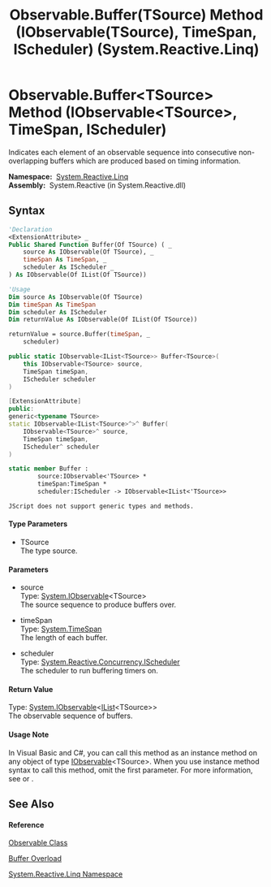 ﻿---
title: Observable.Buffer(TSource) Method (IObservable(TSource), TimeSpan, IScheduler) (System.Reactive.Linq)
TOCTitle: Buffer(TSource) Method (IObservable(TSource), TimeSpan, IScheduler)
ms:assetid: M:System.Reactive.Linq.Observable.Buffer``1(System.IObservable{``0},System.TimeSpan,System.Reactive.Concurrency.IScheduler)
ms:mtpsurl: https://msdn.microsoft.com/en-us/library/Hh211764(v=VS.103)
ms:contentKeyID: 36069210
ms.date: 06/28/2011
mtps_version: v=VS.103
dev_langs:
- vb
- csharp
- c++
- fsharp
- jscript
---

# Observable.Buffer\<TSource\> Method (IObservable\<TSource\>, TimeSpan, IScheduler)

Indicates each element of an observable sequence into consecutive non-overlapping buffers which are produced based on timing information.

**Namespace:**  [System.Reactive.Linq](hh211929\(v=vs.103\).md)  
**Assembly:**  System.Reactive (in System.Reactive.dll)

## Syntax

``` vb
'Declaration
<ExtensionAttribute> _
Public Shared Function Buffer(Of TSource) ( _
    source As IObservable(Of TSource), _
    timeSpan As TimeSpan, _
    scheduler As IScheduler _
) As IObservable(Of IList(Of TSource))
```

``` vb
'Usage
Dim source As IObservable(Of TSource)
Dim timeSpan As TimeSpan
Dim scheduler As IScheduler
Dim returnValue As IObservable(Of IList(Of TSource))

returnValue = source.Buffer(timeSpan, _
    scheduler)
```

``` csharp
public static IObservable<IList<TSource>> Buffer<TSource>(
    this IObservable<TSource> source,
    TimeSpan timeSpan,
    IScheduler scheduler
)
```

``` c++
[ExtensionAttribute]
public:
generic<typename TSource>
static IObservable<IList<TSource>^>^ Buffer(
    IObservable<TSource>^ source, 
    TimeSpan timeSpan, 
    IScheduler^ scheduler
)
```

``` fsharp
static member Buffer : 
        source:IObservable<'TSource> * 
        timeSpan:TimeSpan * 
        scheduler:IScheduler -> IObservable<IList<'TSource>> 
```

``` jscript
JScript does not support generic types and methods.
```

#### Type Parameters

  - TSource  
    The type source.

#### Parameters

  - source  
    Type: [System.IObservable](https://msdn.microsoft.com/en-us/library/Dd990377)\<TSource\>  
    The source sequence to produce buffers over.  

<!-- end list -->

  - timeSpan  
    Type: [System.TimeSpan](https://msdn.microsoft.com/en-us/library/269ew577)  
    The length of each buffer.  

<!-- end list -->

  - scheduler  
    Type: [System.Reactive.Concurrency.IScheduler](hh229149\(v=vs.103\).md)  
    The scheduler to run buffering timers on.  

#### Return Value

Type: [System.IObservable](https://msdn.microsoft.com/en-us/library/Dd990377)\<[IList](https://msdn.microsoft.com/en-us/library/5y536ey6)\<TSource\>\>  
The observable sequence of buffers.  

#### Usage Note

In Visual Basic and C\#, you can call this method as an instance method on any object of type [IObservable](https://msdn.microsoft.com/en-us/library/Dd990377)\<TSource\>. When you use instance method syntax to call this method, omit the first parameter. For more information, see [](https://msdn.microsoft.com/en-us/library/Bb384936) or [](https://msdn.microsoft.com/en-us/library/Bb383977).

## See Also

#### Reference

[Observable Class](hh244252\(v=vs.103\).md)

[Buffer Overload](hh229145\(v=vs.103\).md)

[System.Reactive.Linq Namespace](hh211929\(v=vs.103\).md)

